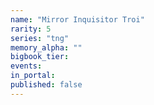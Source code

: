 ```yaml
---
name: "Mirror Inquisitor Troi"
rarity: 5
series: "tng"
memory_alpha: ""
bigbook_tier:
events:
in_portal:
published: false
---
```

